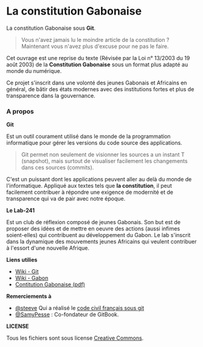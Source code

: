 La constitution Gabonaise
=======

La constitution Gabonaise sous __Git__.

> Vous n'avez jamais lu le moindre article de la constitution ? Maintenant vous n'avez plus d'excuse pour ne pas le faire.

Cet ouvrage est une reprise du texte (Révisée par la Loi n° 13/2003 du 19 août 2003) de la __Constitution Gabonaise__ sous un format plus adapté au monde du numérique. 

Ce projet s'inscrit dans une volonté des jeunes Gabonais et Africains en général, de bâtir des états modernes avec des institutions fortes et plus de transparence dans la gouvernance.


### A propos

__Git__  

Est un outil courament utilisé dans le monde de la programmation informatique pour gérer les versions du code source des applications. 

> Git permet non seulement de visionner les sources a un instant T (snapshot), mais surtout de visualiser facilement les changements dans ces sources (commits). 

C'est un puissant dont les applications peuvent aller au delà du monde de l'informatique. Appliqué aux textes tels que  __la constitution__, il peut facilement contribuer à répondre une exigence de modernité et de transparence qui va de pair avec notre époque.

__Le Lab-241__  

Est un club de réflexion composé de jeunes Gabonais. Son but est de proposer des idées et de mettre en oeuvre des actions (aussi infimes soient-elles) qui contribuent au développement du Gabon. Le lab s'inscrit dans la dynamique des mouvements jeunes Africains qui veulent contribuer à l'essort d'une nouvelle Afrique.


__Liens utilies__

* [Wiki - Git](https://fr.wikipedia.org/wiki/Git)
* [Wiki - Gabon](https://fr.wikipedia.org/wiki/Gabon)
* [Contitution Gabonaise (pdf) ](http://democratie.francophonie.org/IMG/pdf/Gabon.pdf)

__Remerciements à__


* [@steeve](http://twitter.com/steeve) Qui a réalisé le [code civil français sous git](https://github.com/steeve/france.code-civil)
* [@SamyPesse](https://twitter.com/SamyPesse) : Co-fondateur de GitBook. 

__LICENSE__

Tous les fichiers sont sous license [Creative Commons](https://creativecommons.org/licenses/by/4.0/).


